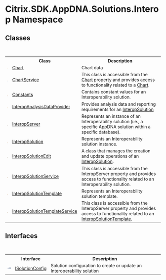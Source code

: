 # Citrix.SDK.AppDNA.Solutions.Interop Namespace

## Classes
&nbsp;<table><tr><th></th><th>Class</th><th>Description</th></tr><tr><td>![Public class](media/pubclass.gif "Public class")</td><td><a href="T_Citrix_SDK_AppDNA_Solutions_Interop_Chart">Chart</a></td><td>
Chart data</td></tr><tr><td>![Public class](media/pubclass.gif "Public class")</td><td><a href="T_Citrix_SDK_AppDNA_Solutions_Interop_ChartService">ChartService</a></td><td>
This class is accessible from the <a href="P_Citrix_SDK_AppDNA_Solutions_Interop_InteropServer_Chart">Chart</a> property and provides access to functionality related to a <a href="T_Citrix_SDK_AppDNA_Solutions_Interop_Chart">Chart</a>.</td></tr><tr><td>![Public class](media/pubclass.gif "Public class")</td><td><a href="T_Citrix_SDK_AppDNA_Solutions_Interop_Constants">Constants</a></td><td>
Contains constant values for an Interoperability solution.</td></tr><tr><td>![Public class](media/pubclass.gif "Public class")</td><td><a href="T_Citrix_SDK_AppDNA_Solutions_Interop_InteropAnalysisDataProvider">InteropAnalysisDataProvider</a></td><td>
Provides analysis data and reporting requirements for an <a href="T_Citrix_SDK_AppDNA_Solutions_Interop_InteropSolution">InteropSolution</a></td></tr><tr><td>![Public class](media/pubclass.gif "Public class")</td><td><a href="T_Citrix_SDK_AppDNA_Solutions_Interop_InteropServer">InteropServer</a></td><td>
Represents an instance of an Interoperability solution (i.e., a specific AppDNA solution within a specific database).</td></tr><tr><td>![Public class](media/pubclass.gif "Public class")</td><td><a href="T_Citrix_SDK_AppDNA_Solutions_Interop_InteropSolution">InteropSolution</a></td><td>
Represents an Interoperability solution instance.</td></tr><tr><td>![Public class](media/pubclass.gif "Public class")</td><td><a href="T_Citrix_SDK_AppDNA_Solutions_Interop_InteropSolutionEdit">InteropSolutionEdit</a></td><td>
A class that manages the creation and update operations of an <a href="T_Citrix_SDK_AppDNA_Solutions_Interop_InteropSolution">InteropSolution</a>.</td></tr><tr><td>![Public class](media/pubclass.gif "Public class")</td><td><a href="T_Citrix_SDK_AppDNA_Solutions_Interop_InteropSolutionService">InteropSolutionService</a></td><td>
This class is accessible from the InteropServer property and provides access to functionality related to an Interoperability solution.</td></tr><tr><td>![Public class](media/pubclass.gif "Public class")</td><td><a href="T_Citrix_SDK_AppDNA_Solutions_Interop_InteropSolutionTemplate">InteropSolutionTemplate</a></td><td>
Represents an Interoperability solution template.</td></tr><tr><td>![Public class](media/pubclass.gif "Public class")</td><td><a href="T_Citrix_SDK_AppDNA_Solutions_Interop_InteropSolutionTemplateService">InteropSolutionTemplateService</a></td><td>
This class is accessible from the InteropServer property and provides access to functionality related to an <a href="T_Citrix_SDK_AppDNA_Solutions_Interop_InteropSolutionTemplate">InteropSolutionTemplate</a>.</td></tr></table>

## Interfaces
&nbsp;<table><tr><th></th><th>Interface</th><th>Description</th></tr><tr><td>![Public interface](media/pubinterface.gif "Public interface")</td><td><a href="T_Citrix_SDK_AppDNA_Solutions_Interop_ISolutionConfig">ISolutionConfig</a></td><td>
Solution configuration to create or update an Interoperability solution</td></tr></table>&nbsp;
